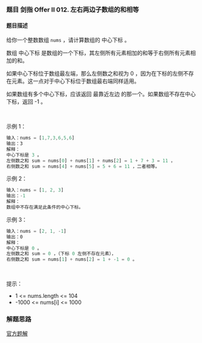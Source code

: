 ### 题目 剑指 Offer II 012. 左右两边子数组的和相等
#### 题目描述
给你一个整数数组 `nums` ，请计算数组的 中心下标 。

数组 中心下标 是数组的一个下标，其左侧所有元素相加的和等于右侧所有元素相加的和。

如果中心下标位于数组最左端，那么左侧数之和视为 0 ，因为在下标的左侧不存在元素。这一点对于中心下标位于数组最右端同样适用。

如果数组有多个中心下标，应该返回 最靠近左边 的那一个。如果数组不存在中心下标，返回 -1 。

 

示例 1：

```js
输入：nums = [1,7,3,6,5,6]
输出：3
解释：
中心下标是 3 。
左侧数之和 sum = nums[0] + nums[1] + nums[2] = 1 + 7 + 3 = 11 ，
右侧数之和 sum = nums[4] + nums[5] = 5 + 6 = 11 ，二者相等。
```
示例 2：

```js
输入：nums = [1, 2, 3]
输出：-1
解释：
数组中不存在满足此条件的中心下标。
```
示例 3：

```js
输入：nums = [2, 1, -1]
输出：0
解释：
中心下标是 0 。
左侧数之和 sum = 0 ，（下标 0 左侧不存在元素），
右侧数之和 sum = nums[1] + nums[2] = 1 + -1 = 0 。
```
 


提示：

- 1 <= nums.length <= 104
- -1000 <= nums[i] <= 1000


### 解题思路
[官方题解](https://leetcode.cn/problems/tvdfij/solution/zuo-you-liang-bian-zi-shu-zu-de-he-xiang-5j4r/)
